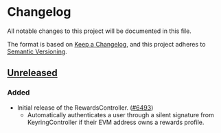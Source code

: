 # Changelog

All notable changes to this project will be documented in this file.

The format is based on [Keep a Changelog](https://keepachangelog.com/en/1.0.0/),
and this project adheres to [Semantic Versioning](https://semver.org/spec/v2.0.0.html).

## [Unreleased]

### Added

- Initial release of the RewardsController. ([#6493](https://github.com/MetaMask/core/pull/6493))
  - Automatically authenticates a user through a silent signature from KeyringController if their EVM address owns a rewards profile.

[Unreleased]: https://github.com/MetaMask/core/
